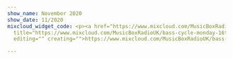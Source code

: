 ```yaml
---
show_name: November 2020
show_date: 11/2020
mixcloud_widget_code: <p><a href="https://www.mixcloud.com/MusicBoxRadioUK/bass-cycle-monday-16th-november-2020/"
  title="https://www.mixcloud.com/MusicBoxRadioUK/bass-cycle-monday-16th-november-2020/"
  editing="" creating="">https://www.mixcloud.com/MusicBoxRadioUK/bass-cycle-monday-16th-november-2020/</a></p>

---
```


